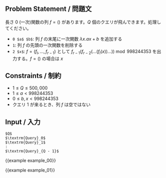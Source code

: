 Problem Statement / 問題文
---------

長さ $0$ (一次)関数の列 $f = ()$ があります。$Q$ 個のクエリが飛んできます。処理してください。

- `0 $a$ $b$`: 列 $f$ の末尾に一次関数 $\lambda x. ax + b$ を追加する
- `1`: 列 $f$ の先頭の一次関数を削除する
- `2 $x$`: $f = (f_{l}, \dots, f_{r - 1})$ として $f _ {r - 1}(f _ {r - 2}(\dots (f _ l(x)) \dots)) \bmod 998244353$ を出力する。$f = ()$ の場合は $x$

Constraints / 制約
---------

- $1 \leq Q \leq 500,000$
- $1 \leq a \lt 998244353$
- $0 \leq b, x \lt 998244353$
- クエリ $1$ が来るとき、列 $f$ は空ではない

Input / 入力
---------

~~~
$Q$
$\textrm{Query}_0$
$\textrm{Query}_1$
:
$\textrm{Query}_{Q - 1}$
~~~

{{example example_00}}

{{example example_01}}
